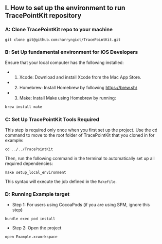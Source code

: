## I. How to set up the environment to run TracePointKit repository
### A: Clone TracePointKit repo to your machine

```Script
git clone git@github.com:harryngict/TracePointKit.git
```

### B: Set Up fundamental environment for iOS Developers
Ensure that your local computer has the following installed:

- 1. Xcode: Download and install Xcode from the Mac App Store.
- 2. Homebrew: Install Homebrew by following https://brew.sh/
- 3. Make: Install Make using Homebrew by running:

```sh
brew install make
```

### C: Set Up TracePointKit Tools Required

This step is required only once when you first set up the project. Use the cd command to move to the root folder of TracePointKit that you cloned in for example:
```script
cd ../../TracePointKit
```

Then, run the following command in the terminal to automatically set up all required dependencies:

```script
make setup_local_environment
```

This syntax will execute the job defined in the `Makefile`.

### D: Running Example target

- Step 1: For users using CocoaPods (if you are using SPM, ignore this step)
``` 
bundle exec pod install
```
- Step 2: Open the project
```
open Example.xcworkspace
``` 
